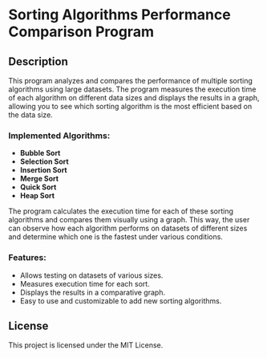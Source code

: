 
# **Sorting Algorithms Performance Comparison Program**

## Description
This program analyzes and compares the performance of multiple sorting algorithms using large datasets. The program measures the execution time of each algorithm on different data sizes and displays the results in a graph, allowing you to see which sorting algorithm is the most efficient based on the data size.

### Implemented Algorithms:
- **Bubble Sort**
- **Selection Sort**
- **Insertion Sort**
- **Merge Sort**
- **Quick Sort**
- **Heap Sort**

The program calculates the execution time for each of these sorting algorithms and compares them visually using a graph. This way, the user can observe how each algorithm performs on datasets of different sizes and determine which one is the fastest under various conditions.

### Features:
- Allows testing on datasets of various sizes.
- Measures execution time for each sort.
- Displays the results in a comparative graph.
- Easy to use and customizable to add new sorting algorithms.

## License
This project is licensed under the MIT License.
